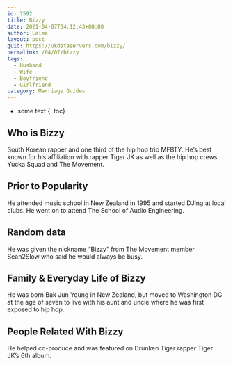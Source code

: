 ```yaml
---
id: 7592
title: Bizzy
date: 2021-04-07T04:12:43+00:00
author: Laima
layout: post
guid: https://ukdataservers.com/bizzy/
permalink: /04/07/bizzy
tags:
  - Husband
  - Wife
  - Boyfriend
  - Girlfriend
category: Marriage Guides
---
```


* some text
{: toc}


## Who is Bizzy
                  
                  
                  
South Korean rapper and one third of the hip hop trio MFBTY. He&#8217;s best known for his affiliation with rapper Tiger JK as well as the hip hop crews Yucka Squad and The Movement.
                  
              
            
              
            
                
                
                
## Prior to Popularity
                  
                  
                  
He attended music school in New Zealand in 1995 and started DJing at local clubs. He went on to attend The School of Audio Engineering.
                  
              
            
              
            
                
                
                
## Random data
                  
                  
                  
He was given the nickname &#8220;Bizzy&#8221; from The Movement member Sean2Slow who said he would always be busy.
                  
              
            
              
            
                
                
                
## Family & Everyday Life of Bizzy
                  
                  
                  
He was born Bak Jun Young in New Zealand, but moved to Washington DC at the age of seven to live with his aunt and uncle where he was first exposed to hip hop.
                  
              
            
              
            
                
                
                
## People Related With Bizzy
                  
                  
                  
He helped co-produce and was featured on Drunken Tiger rapper Tiger JK&#8217;s 6th album.
                  
              
            
              
            
                
              
            
              
              
            
            
              
            
          
          
          